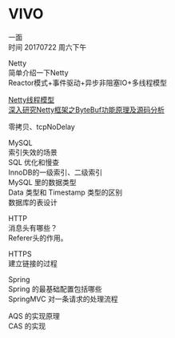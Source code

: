 # VIVO
一面  
时间 20170722 周六下午  

Netty  
简单介绍一下Netty  
Reactor模式+事件驱动+异步非阻塞IO+多线程模型  

[Netty线程模型](http://www.infoq.com/cn/articles/netty-threading-model)  
[深入研究Netty框架之ByteBuf功能原理及源码分析](https://my.oschina.net/7001/blog/742236)  

零拷贝、tcpNoDelay  

MySQL  
索引失效的场景  
SQL 优化和慢查  
InnoDB的一级索引、二级索引  
MySQL 里的数据类型  
Data 类型和 Timestamp 类型的区别  
数据库的表设计  

HTTP  
消息头有哪些？  
Referer头的作用。

HTTPS  
建立链接的过程  

Spring  
Spring 的最基础配置包括哪些  
SpringMVC 对一条请求的处理流程  


AQS 的实现原理  
CAS 的实现  
